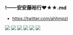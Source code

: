 ### !——安安藤裕行❤★★.md
- https://twitter.com/ahhmpzl
![]()

![](https://pbs.twimg.com/media/EB1HOkyU4AAtiYf?format=jpg&name=4096x4096)
![](https://pbs.twimg.com/media/EB1Is4KUwAAlXaI?format=jpg&name=4096x4096)
![](https://pbs.twimg.com/media/EBqQahKU4AUX9Ky?format=jpg&name=4096x4096)
![](https://pbs.twimg.com/media/Dx2gDg_VAAAWv6W?format=jpg&name=4096x4096)
![](https://pbs.twimg.com/media/D3FfIA6VAAA136c?format=png&name=4096x4096)
![](https://pbs.twimg.com/media/D3FfNhIUwAAGTMN?format=png&name=4096x4096)
